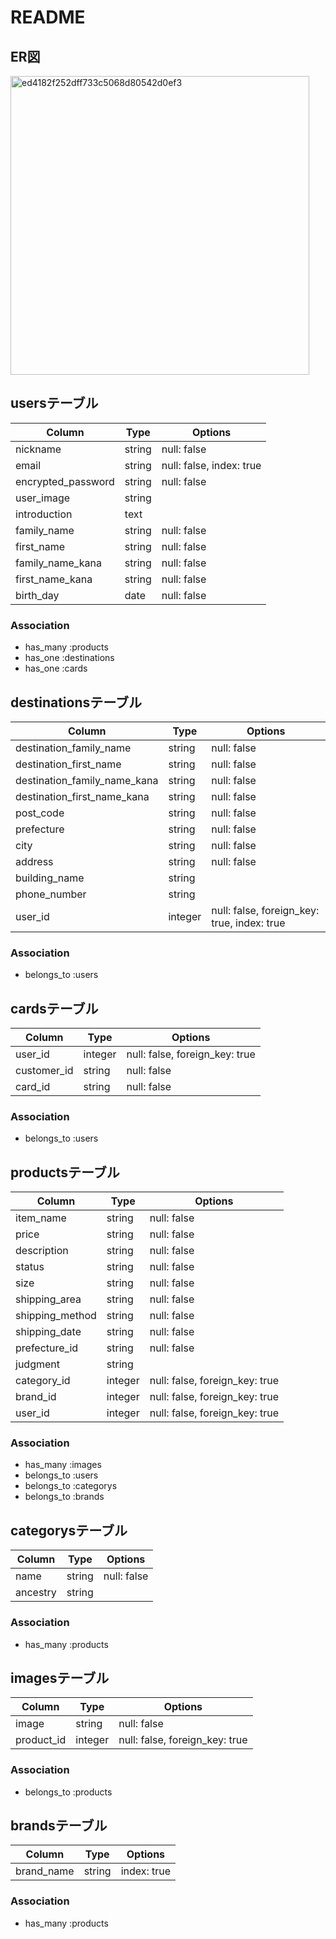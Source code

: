 # README

## ER図
<img width="478" alt="ed4182f252dff733c5068d80542d0ef3" src="https://user-images.githubusercontent.com/64832157/83718602-53c21e00-a670-11ea-8a19-6da3b6dd5724.png">

## usersテーブル
|Column|Type|Options|
|------|----|-------|
|nickname|string|null: false|
|email|string|null: false, index: true|
|encrypted_password|string|null: false|
|user_image|string||
|introduction|text||
|family_name|string|null: false|
|first_name|string|null: false|
|family_name_kana|string|null: false|
|first_name_kana|string|null: false|
|birth_day|date|null: false|

### Association
- has_many :products
- has_one :destinations
- has_one :cards

## destinationsテーブル
|Column|Type|Options|
|------|----|-------|
|destination_family_name|string|null: false|
|destination_first_name|string|null: false|
|destination_family_name_kana|string|null: false|
|destination_first_name_kana|string|null: false|
|post_code|string|null: false|
|prefecture|string|null: false|
|city|string|null: false|
|address|string|null: false|
|building_name|string||
|phone_number|string||
|user_id|integer|null: false, foreign_key: true, index: true|
### Association
- belongs_to :users

## cardsテーブル
|Column|Type|Options|
|------|----|-------|
|user_id|integer|null: false, foreign_key: true|
|customer_id|string|null: false|
|card_id|string|null: false|
### Association
- belongs_to :users

## productsテーブル
|Column|Type|Options|
|------|----|-------|
|item_name|string|null: false|
|price|string|null: false|
|description|string|null: false|
|status|string|null: false|
|size|string|null: false|
|shipping_area|string|null: false|
|shipping_method|string|null: false|
|shipping_date|string|null: false|
|prefecture_id|string|null: false|
|judgment|string||
|category_id|integer|null: false, foreign_key: true|
|brand_id|integer|null: false, foreign_key: true|
|user_id|integer|null: false, foreign_key: true|
### Association
- has_many :images
- belongs_to :users
- belongs_to :categorys
- belongs_to :brands

## categorysテーブル
|Column|Type|Options|
|------|----|-------|
|name|string|null: false|
|ancestry|string||
### Association
- has_many :products

## imagesテーブル
|Column|Type|Options|
|------|----|-------|
|image|string|null: false|
|product_id|integer|null: false, foreign_key: true|
### Association
- belongs_to :products

## brandsテーブル
|Column|Type|Options|
|------|----|-------|
|brand_name|string|index: true|
### Association
- has_many :products
